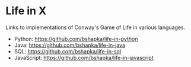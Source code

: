 # Life in X
Links to implementations of Conway's Game of Life in various languages.
* Python: https://github.com/bshapka/life-in-python
* Java: https://github.com/bshapka/life-in-java
* SQL: https://github.com/bshapka/life-in-sql
* JavaScript: https://github.com/bshapka/life-in-javascript
